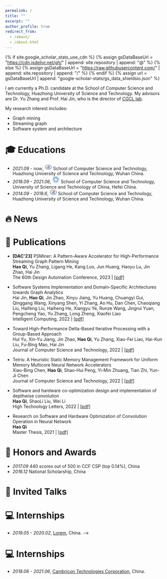 ```yaml
---
permalink: /
title: ""
excerpt: ""
author_profile: true
redirect_from: 
  - /about/
  - /about.html
---
```


{% if site.google_scholar_stats_use_cdn %}
{% assign gsDataBaseUrl = "https://cdn.jsdelivr.net/gh/" | append: site.repository | append: "@" %}
{% else %}
{% assign gsDataBaseUrl = "https://raw.githubusercontent.com/" | append: site.repository | append: "/" %}
{% endif %}
{% assign url = gsDataBaseUrl | append: "google-scholar-stats/gs_data_shieldsio.json" %}

<span class='anchor' id='about-me'></span>

I am currently a Ph.D. candidate at the School of Computer Science and Technology, Huazhong University of Science and Technology. My advisors are Dr. Yu Zhang and Prof. Hai Jin, who is the director of [CGCL lab](http://grid.hust.edu.cn/).

<!-- My research focuses on deployable hardware accelerators (with special interests in FPGAs) for complex graph applications such as dynamic graph processing and hypergraph analytics. -->



<!-- I’m currently a Ph.D. student at CGCL, HUST, in a group managed by Hai Jin. -->

My research interest includes: 
- Graph mining
- Streaming graph
- Software system and architecture


# 🎓 Educations 
- *2021.09 - now*, <a href="http://english.hust.edu.cn/"><img class="svg" src="/images/HUST_logo.svg" width="23pt"></a> School of Computer Science and Technology, Huazhong University of Science and Technology, Wuhan China. 
- *2018.09 - 2021.06*, <a href="http://en.ustc.edu.cn/"><img class="svg" src="/images/USTC_logo.svg" width="23pt"></a> School of Computer Science and Technology, University of Science and Technology of China, Hefei China. 
- *2014.09 - 2018.6*, <a href="http://english.hust.edu.cn/"><img class="svg" src="/images/HUST_logo.svg" width="23pt"></a> School of Computer Science and Technology, Huazhong University of Science and Technology, Wuhan China. 



# 🔥 News
<!-- - *2022.02*: &nbsp;🎉🎉 Lorem ipsum dolor sit amet, consectetur adipiscing elit. Vivamus ornare aliquet ipsum, ac tempus justo dapibus sit amet.  -->
<!-- - *2022.02*: &nbsp;🎉🎉 Lorem ipsum dolor sit amet, consectetur adipiscing elit. Vivamus ornare aliquet ipsum, ac tempus justo dapibus sit amet.  -->

# 📝 Publications 


* **[DAC'23]** PSMiner: A Pattern-Aware Accelerator for High-Performance Streaming Graph Pattern Mining<br>
**Hao Qi**, Yu Zhang, Ligang He, Kang Luo, Jun Huang, Haoyu Lu, Jin Zhao, Hai Jin<br>
The 60th Design Automation Conference, 2023 | [[pdf]]()

* Software Systems Implementation and Domain-Specific Architectures towards Graph Analytics<br>
Hai Jin, **Hao Qi**, Jin Zhao, Xinyu Jiang, Yu Huang, Chuangyi Gui, Qinggang Wang, Xinyang Shen, Yi Zhang, Ao Hu, Dan Chen, Chaoqiang Liu, Haifeng Liu, Haiheng He, Xiangyu Ye, Runze Wang, Jingrui Yuan, Pengcheng Yao, Yu Zhang, Long Zheng, Xiaofei Liao<br>
Intelligent Computing, 2022 | [[pdf]](/_file/greview.pdf)

* Toward High-Performance Delta-Based Iterative Processing with a Group-Based Approach<br>
Hui Yu, Xin-Yu Jiang, Jin Zhao, **Hao Qi**, Yu Zhang, Xiao-Fei Liao, Hai-Kun Liu, Fu-Bing Mao, Hai Jin<br>
Journal of Computer Science and Technology, 2022 | [[pdf]](/_file/aiter.pdf)

* Tetris: A Heuristic Static Memory Management Framework for Uniform Memory Multicore Neural Network Accelerators<br>
Xiao-Bing Chen, **Hao Qi**, Shao-Hui Peng, Yi-Min Zhuang, Tian Zhi, Yun-Ji Chen<br>
Journal of Computer Science and Technology, 2022 | [[pdf]](/_file/tetris.pdf)

* Software and hardware co-optimization design and
implementation of depthwise convolution<br>
**Hao Qi**, ShaoLi Liu, Wei Li<br>
High Technology Letters, 2022 | [[pdf]](/_file/depthwise.pdf)

* Research on Software and Hardware Optimization of Convolution Operation in Neural Network<br>
**Hao Qi**<br>
Master Thesis, 2021 | [[pdf]](/_file/main.pdf)

# 🏅 Honors and Awards
- *2017.09* 440 scores out of 500 in CCF CSP (top 0.14%), China
- *2016.12* National Scholarship, China



# 💬 Invited Talks
<!-- - *2021.06*, Lorem ipsum dolor sit amet, consectetur adipiscing elit. Vivamus ornare aliquet ipsum, ac tempus justo dapibus sit amet. 
- *2021.03*, Lorem ipsum dolor sit amet, consectetur adipiscing elit. Vivamus ornare aliquet ipsum, ac tempus justo dapibus sit amet.  \| [\[video\]](https://github.com/) -->

# 💻 Internships
- *2019.05 - 2020.02*, [Lorem](https://github.com/), China. -->
# 💻 Internships
- *2018.06 - 2021.06*, [Cambricon Technologies Corporation](https://www.cambricon.com/), China.